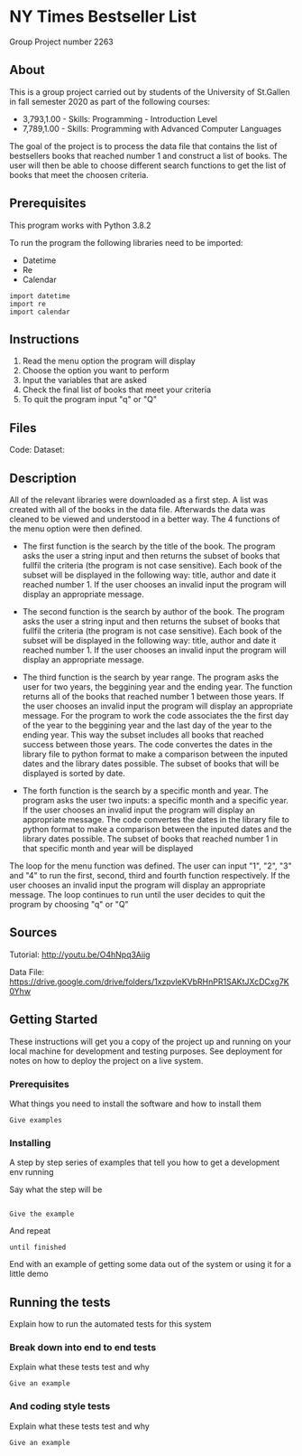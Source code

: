 # NY Times Bestseller List

Group Project number 2263

## About
This is a group project carried out by students of the University of St.Gallen in fall semester 2020 as part of the following courses:
* 3,793,1.00 - Skills: Programming - Introduction Level
* 7,789,1.00 - Skills: Programming with Advanced Computer Languages

The goal of the project is to process the data file that contains the list of bestsellers books that reached number 1 and construct a list of books.
The user will then be able to choose different search functions to get the list of books that meet the choosen criteria.

## Prerequisites
This program works with Python 3.8.2

To run the program the following libraries need to be imported:
* Datetime
* Re
* Calendar

```
import datetime
import re
import calendar
```

## Instructions
1. Read the menu option the program will display
2. Choose the option you want to perform
3. Input the variables that are asked 
4. Check the final list of books that meet your criteria
5. To quit the program input "q" or "Q"

## Files
Code:
Dataset:

## Description
All of the relevant libraries were downloaded as a first step. A list was created with all of the books in the data file.
Afterwards the data was cleaned to be viewed and understood in a better way. The 4 functions of the menu option were then defined.

* The first function is the search by the title of the book. The program asks the user a string input and then returns the subset of books that fullfil the criteria (the program is not case sensitive).
Each book of the subset will be displayed in the following way: title, author and date it reached number 1.
If the user chooses an invalid input the program will display an appropriate message.

* The second function is the search by author of the book. The program asks the user a string input and then returns the subset of books that fullfil the criteria (the program is not case sensitive).
Each book of the subset will be displayed in the following way: title, author and date it reached number 1.
If the user chooses an invalid input the program will display an appropriate message.

* The third function is the search by year range. The program asks the user for two years, the beggining year and the ending year. The function returns all of the books that reached number 1 between those years.
If the user chooses an invalid input the program will display an appropriate message. 
For the program to work the code associates the the first day of the year to the beggining year and the last day of the year to the ending year.
This way the subset includes all books that reached success between those years.
The code convertes the dates in the library file to python format to make a comparison between the inputed dates and the library dates possible.
The subset of books that will be displayed is sorted by date.

* The forth function is the search by a specific month and year. The program asks the user two inputs: a specific month and a specific year.
If the user chooses an invalid input the program will display an appropriate message.
The code convertes the dates in the library file to python format to make a comparison between the inputed dates and the library dates possible.
The subset of books that reached number 1 in that specific month and year will be displayed

The loop for the menu function was defined. The user can input "1", "2", "3" and "4" to run the first, second, third and fourth function respectively.
If the user chooses an invalid input the program will display an appropriate message.
The loop continues to run until the user decides to quit the program by choosing "q" or "Q"



## Sources
Tutorial:   http://youtu.be/O4hNpq3Aiig

Data File:  https://drive.google.com/drive/folders/1xzpvleKVbRHnPR1SAKtJXcDCxg7K0Yhw

## Getting Started

These instructions will get you a copy of the project up and running on your local machine for development and testing purposes. See deployment for notes on how to deploy the project on a live system.

### Prerequisites

What things you need to install the software and how to install them

```
Give examples
```

### Installing

A step by step series of examples that tell you how to get a development env running

Say what the step will be
```
``` 
```
Give the example
```

And repeat

```
until finished
```

End with an example of getting some data out of the system or using it for a little demo

## Running the tests

Explain how to run the automated tests for this system

### Break down into end to end tests

Explain what these tests test and why

```
Give an example
```

### And coding style tests

Explain what these tests test and why

```
Give an example
```
